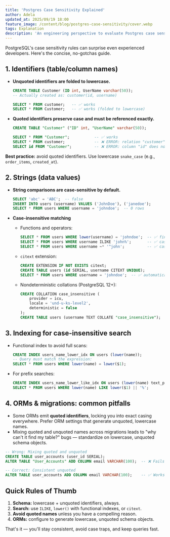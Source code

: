```yaml
---
title: 'Postgres Case Sensitivity Explained'
author: Adela
updated_at: 2025/09/19 18:00
feature_image: /content/blog/postgres-case-sensitivity/cover.webp
tags: Explanation
description: 'An engineering perspective to evaluate Postgres case sensitivity'
---
```


PostgreSQL's case sensitivity rules can surprise even experienced developers. Here's the concise, no-gotchas guide.

## 1. Identifiers (table/column names)

* **Unquoted identifiers are folded to lowercase.**

  ```sql
  CREATE TABLE Customer (ID int, UserName varchar(50));
  -- Actually created as: customer(id, username)
  
  SELECT * FROM customer;   -- ✅ works
  SELECT * FROM Customer;   -- ✅ works (folded to lowercase)
  ```

* **Quoted identifiers preserve case and must be referenced exactly.**

  ```sql
  CREATE TABLE "Customer" ("ID" int, "UserName" varchar(50));
  
  SELECT * FROM "Customer";           -- ✅ works
  SELECT * FROM customer;             -- ❌ ERROR: relation "customer" does not exist
  SELECT id FROM "Customer";          -- ❌ ERROR: column "id" does not exist
  ```

**Best practice:** avoid quoted identifiers. Use lowercase `snake_case` (e.g., `order_items`, `created_at`).

## 2. Strings (data values)

* **String comparisons are case-sensitive by default.**

  ```sql
  SELECT 'abc' = 'ABC';  -- false
  INSERT INTO users (username) VALUES ('JohnDoe'), ('janedoe');
  SELECT * FROM users WHERE username = 'johndoe';  -- 0 rows
  ```

* **Case-insensitive matching**

  * Functions and operators:

    ```sql
    SELECT * FROM users WHERE lower(username) = 'johndoe';  -- ✅ finds 1 row
    SELECT * FROM users WHERE username ILIKE 'john%';       -- ✅ case-insensitive LIKE
    SELECT * FROM users WHERE username ~* '^john';          -- ✅ case-insensitive regex
    ```

  * `citext` extension:

    ```sql
    CREATE EXTENSION IF NOT EXISTS citext;
    CREATE TABLE users (id SERIAL, username CITEXT UNIQUE);
    SELECT * FROM users WHERE username = 'johndoe';  -- ✅ automatically case-insensitive
    ```

  * Nondeterministic collations (PostgreSQL 12+):

    ```sql
    CREATE COLLATION case_insensitive (
        provider = icu, 
        locale = 'und-u-ks-level2', 
        deterministic = false
    );
    CREATE TABLE users (username TEXT COLLATE "case_insensitive");
    ```

## 3. Indexing for case-insensitive search

* Functional index to avoid full scans:

  ```sql
  CREATE INDEX users_name_lower_idx ON users (lower(name));
  -- Query must match the expression:
  SELECT * FROM users WHERE lower(name) = lower($1);
  ```

* For prefix searches:

  ```sql
  CREATE INDEX users_name_lower_like_idx ON users (lower(name) text_pattern_ops);
  SELECT * FROM users WHERE lower(name) LIKE lower($1) || '%';
  ```

## 4. ORMs & migrations: common pitfalls

* Some ORMs emit **quoted identifiers**, locking you into exact casing everywhere. Prefer ORM settings that generate unquoted, lowercase names.
* Mixing quoted and unquoted names across migrations leads to "why can't it find my table?" bugs — standardize on lowercase, unquoted schema objects.

```sql
-- Wrong: Mixing quoted and unquoted
CREATE TABLE user_accounts (user_id SERIAL);
ALTER TABLE "User_Accounts" ADD COLUMN email VARCHAR(100);  -- ❌ Fails

-- Correct: Consistent unquoted
ALTER TABLE user_accounts ADD COLUMN email VARCHAR(100);    -- ✅ Works
```

## Quick Rules of Thumb

1. **Schema:** lowercase + unquoted identifiers, always.
2. **Search:** use `ILIKE`, `lower()` with functional indexes, or `citext`.
3. **Avoid quoted names** unless you have a compelling reason.
4. **ORMs:** configure to generate lowercase, unquoted schema objects.

That's it — you'll stay consistent, avoid case traps, and keep queries fast.